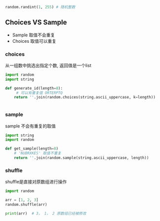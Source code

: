 
```python
random.randint(1, 255) # 随机整数
```

## Choices VS Sample

- Sample 取值不会重复
- Choices 取值可以重复
### choices
从一组数中挑选出指定个数, 返回值是一个list

```python
import random
import string

def generate_id(length=8):
	 # 可以有重复值 ORTERPTQ
	return ''.join(random.choices(string.ascii_uppercase, k=length))
	
```

### sample
sample 不会有重复的取值
```python
import string
import random

def get_sample(length=8)
	# 'NUBRXKES' 取值不重复
	return ''.join(random.sample(string.ascii_uppercase, length))
```


### shuffle
shuffle是直接对原数组进行操作
```python
import random

arr = [1, 2, 3]
random.shuffle(arr)

print(arr)  # 3， 1， 2 原数组已经被修改
```